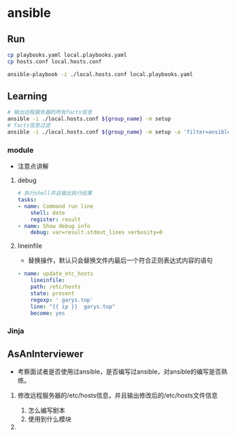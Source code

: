 # ansible

## Run
```bash
cp playbooks.yaml local.playbooks.yaml
cp hosts.conf local.hosts.conf

ansible-playbook -i ./local.hosts.conf local.playbooks.yaml
```

## Learning
```bash
# 输出远程服务器的所有facts信息
ansible -i ./local.hosts.conf ${group_name} -m setup
# facts信息过滤
ansible -i ./local.hosts.conf ${group_name} -m setup -a 'filter=ansible_all_ipv4_addresses'
```

### module
- 注意点讲解

1. debug
    ```yaml
    # 执行shell并且输出执行结果
    tasks:
    - name: Command run line 
        shell: date 
        register: result 
    - name: Show debug info 
        debug: var=result.stdout_lines verbosity=0
    ```

2. lineinfile
    - 替换操作，默认只会替换文件内最后一个符合正则表达式内容的语句
    ```yaml
    - name: update_etc_hosts
        lineinfile:
        path: /etc/hosts
        state: present
        regexp: ' garys.top'
        line: "{{ ip }}  garys.top"
        become: yes
    ```

### Jinja

## AsAnInterviewer
- 考察面试者是否使用过ansible，是否编写过ansible，对ansible的编写是否熟练。

1. 修改远程服务器的/etc/hosts信息，并且输出修改后的/etc/hosts文件信息
    1. 怎么编写剧本
    2. 使用到什么模块

2. 